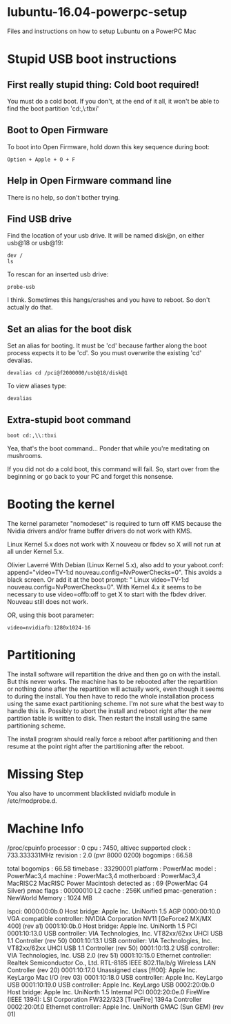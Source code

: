 # lubuntu-16.04-powerpc-setup

Files and instructions on how to setup Lubuntu on a PowerPC Mac

# Stupid USB boot instructions

## First really stupid thing: Cold boot required!

You must do a cold boot. If you don't, at the end of it all,
it won't be able to find the boot partition 'cd:,\\:tbxi'

## Boot to Open Firmware

To boot into Open Firmware, hold down this key sequence during boot: 

    Option + Apple + O + F

## Help in Open Firmware command line

There is no help, so don't bother trying.

## Find USB drive

Find the location of your usb drive. It will be named disk@n,
on either usb@18 or usb@19:

    dev /
    ls

To rescan for an inserted usb drive:

    probe-usb

I think. Sometimes this hangs/crashes and you have to
reboot. So don't actually do that.

## Set an alias for the boot disk

Set an alias for booting. It must be 'cd' because farther
along the boot process expects it to be 'cd'. So you must
overwrite the existing 'cd' devalias.

    devalias cd /pci@f2000000/usb@18/disk@1

To view aliases type:

    devalias

## Extra-stupid boot command

    boot cd:,\\:tbxi

Yea, that's the boot command... Ponder that while you're meditating
on mushrooms.

If you did not do a cold boot, this command will fail. So, start
over from the beginning or go back to your PC and forget this
nonsense.

# Booting the kernel

The kernel parameter "nomodeset" is required to turn off KMS because the 
Nvidia drivers and/or frame buffer drivers do not work with KMS.

Linux Kernel 5.x does not work with X nouveau or fbdev so X will not run
at all under Kernel 5.x.

Olivier Laverré
With Debian (Linux Kernel 5.x), also add to your yaboot.conf:
append="video=TV-1:d nouveau.config=NvPowerChecks=0". This avoids a black screen. Or add it at the boot prompt: " Linux video=TV-1:d nouveau.config=NvPowerChecks=0".
With Kernel 4.x it seems to be necessary to use video=offb:off to get X
to start with the fbdev driver. Nouveau still does not work.

OR, using this boot parameter:

    video=nvidiafb:1280x1024-16

# Partitioning

The install software will repartition the drive and then go on with
the install. But this never works. The machine has to be rebooted
after the repartition or nothing done after the repartition will
actually work, even though it seems to during the install. You
then have to redo the whole installation process using the same
exact partitioning scheme. I'm not sure what the best way to handle
this is. Possibly to abort the install and reboot right after
the new partition table is written to disk. Then restart the
install using the same partitioning scheme.

The install program should really force a reboot after partitioning
and then resume at the point right after the partitioning after the
reboot.

# Missing Step

You also have to uncomment blacklisted nvidiafb module in /etc/modprobe.d.

# Machine Info

/proc/cpuinfo
processor	: 0
cpu		: 7450, altivec supported
clock		: 733.333331MHz
revision	: 2.0 (pvr 8000 0200)
bogomips	: 66.58

total bogomips	: 66.58
timebase	: 33290001
platform	: PowerMac
model		: PowerMac3,4
machine		: PowerMac3,4
motherboard	: PowerMac3,4 MacRISC2 MacRISC Power Macintosh
detected as	: 69 (PowerMac G4 Silver)
pmac flags	: 00000010
L2 cache	: 256K unified
pmac-generation	: NewWorld
Memory		: 1024 MB


lspci:
0000:00:0b.0 Host bridge: Apple Inc. UniNorth 1.5 AGP
0000:00:10.0 VGA compatible controller: NVIDIA Corporation NV11 [GeForce2 MX/MX 400] (rev a1)
0001:10:0b.0 Host bridge: Apple Inc. UniNorth 1.5 PCI
0001:10:13.0 USB controller: VIA Technologies, Inc. VT82xx/62xx UHCI USB 1.1 Controller (rev 50)
0001:10:13.1 USB controller: VIA Technologies, Inc. VT82xx/62xx UHCI USB 1.1 Controller (rev 50)
0001:10:13.2 USB controller: VIA Technologies, Inc. USB 2.0 (rev 51)
0001:10:15.0 Ethernet controller: Realtek Semiconductor Co., Ltd. RTL-8185 IEEE 802.11a/b/g Wireless LAN Controller (rev 20)
0001:10:17.0 Unassigned class [ff00]: Apple Inc. KeyLargo Mac I/O (rev 03)
0001:10:18.0 USB controller: Apple Inc. KeyLargo USB
0001:10:19.0 USB controller: Apple Inc. KeyLargo USB
0002:20:0b.0 Host bridge: Apple Inc. UniNorth 1.5 Internal PCI
0002:20:0e.0 FireWire (IEEE 1394): LSI Corporation FW322/323 [TrueFire] 1394a Controller
0002:20:0f.0 Ethernet controller: Apple Inc. UniNorth GMAC (Sun GEM) (rev 01)
